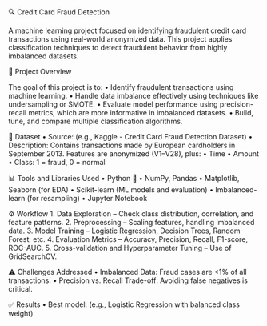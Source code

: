 🔍 Credit Card Fraud Detection

A machine learning project focused on identifying fraudulent credit card transactions using real-world anonymized data. This project applies classification techniques to detect fraudulent behavior from highly imbalanced datasets.

📌 Project Overview

The goal of this project is to:
	•	Identify fraudulent transactions using machine learning.
	•	Handle data imbalance effectively using techniques like undersampling or SMOTE.
	•	Evaluate model performance using precision-recall metrics, which are more informative in imbalanced datasets.
	•	Build, tune, and compare multiple classification algorithms.

📂 Dataset
	•	Source: (e.g., Kaggle - Credit Card Fraud Detection Dataset)
	•	Description: Contains transactions made by European cardholders in September 2013. Features are anonymized (V1–V28), plus:
	•	Time
	•	Amount
	•	Class: 1 = fraud, 0 = normal

📊 Tools and Libraries Used
	•	Python 🐍
	•	NumPy, Pandas
	•	Matplotlib, Seaborn (for EDA)
	•	Scikit-learn (ML models and evaluation)
	•	Imbalanced-learn (for resampling)
	•	Jupyter Notebook

⚙️ Workflow
	1.	Data Exploration – Check class distribution, correlation, and feature patterns.
	2.	Preprocessing – Scaling features, handling imbalanced data.
	3.	Model Training – Logistic Regression, Decision Trees, Random Forest, etc.
	4.	Evaluation Metrics – Accuracy, Precision, Recall, F1-score, ROC-AUC.
	5.	Cross-validation and Hyperparameter Tuning – Use of GridSearchCV.

⚠️ Challenges Addressed
	•	Imbalanced Data: Fraud cases are <1% of all transactions.
	•	Precision vs. Recall Trade-off: Avoiding false negatives is critical.

✅ Results
	•	Best model: (e.g., Logistic Regression with balanced class weight)
	
